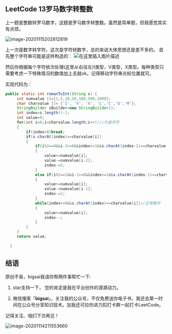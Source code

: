 ## LeetCode 13罗马数字转整数
上一题是整数转罗马数字，这题是罗马数字转整数。虽然是简单题，但我感觉其实有点烦。


![image-20201115202812819](https://bigsai.oss-cn-shanghai.aliyuncs.com/img/image-20201115202812819.png)

上一次是数字转字符，这次是字符转数字，总的来说大体思想还是差不多的。
首先整个字符串可能是这样构造的：
![在这里插入图片描述](https://img-blog.csdnimg.cn/2020082421452356.png?x-oss-process=image/watermark,type_ZmFuZ3poZW5naGVpdGk,shadow_10,text_aHR0cHM6Ly9ibG9nLmNzZG4ubmV0L3FxXzQwNjkzMTcx,size_1,color_FFFFFF,t_70#pic_center)

然后你根据每个字符依次处理(这里从右往左)I类型，V类型，X类型。每种类型只需要考虑一下特殊情况的数值加上去就ok。记得移动字符串光标位置就可。

实现代码为：

```java
public static int romanToInt(String s) {
	 int numvalue []={1,5,10,50,100,500,1000};
	 char charvalue []= {'I', 'V', 'X', 'L','C','D','M'};
	 StringBuilder sBuilder=new StringBuilder();
	 int index=s.length()-1;
	 int value=0;
	 for(int i=0;i<charvalue.length;i++)//i代表字符
	 {
		 if(index<0)break;
		 if(s.charAt(index)==charvalue[i])
		 {
			 if(i%2==0&&i-2>=0&&index>=1&&s.charAt(index-1)==charvalue[i-2])
			 {
				 value+=numvalue[i];
				 value-=numvalue[i-2];
				 index-=2;
			 }
			 else if(i%2==1&&i-1>=0&&index>=1&&s.charAt(index-1)==charvalue[i-1])
			 {
				 value+=numvalue[i];
				 value-=numvalue[i-1];
				 index-=2;
			 }
			 while(index>=0&&s.charAt(index)==charvalue[i])//正常数字
			 {
				 value+=numvalue[i];
				 index--;
			 }
		 }	
	 }
	 return value;
	  
  }
```

## 结语

原创不易，bigsai我请你帮两件事帮忙一下:

1. star支持一下， 您的肯定是我在平台创作的源源动力。

2. 微信搜索「**bigsai**」，关注我的公众号，不仅免费送你电子书，我还会第一时间在公众号分享知识技术。加我还可拉你进力扣打卡群一起打卡LeetCode。

记得关注、咱们下次再见！

![image-20201114211553660](https://img-blog.csdnimg.cn/img_convert/3cd335655373276f330fa2c16b0e20f6.png)